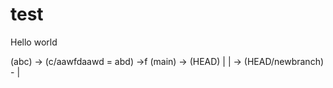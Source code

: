 # test

Hello world

(abc) -> (c/aawfdaawd = abd) ->f (main) ->   (HEAD)
                        |                        |
                        ->   (HEAD/newbranch)  - |

